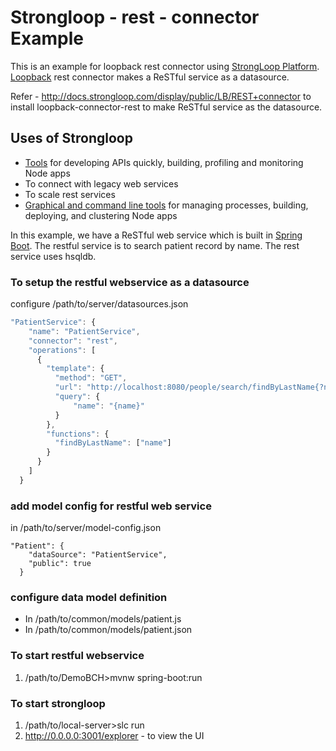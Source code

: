 # Strongloop - rest - connector Example


This is an example for loopback rest connector using [StrongLoop Platform](https://strongloop.com/get-started/). [Loopback](http://loopback.io/getting-started/) rest connector makes a ReSTful service as a datasource.



Refer - http://docs.strongloop.com/display/public/LB/REST+connector to install loopback-connector-rest to make ReSTful service as the datasource. 



## Uses of Strongloop

* [Tools](https://strongloop.com/node-js/arc/) for developing APIs quickly, building, profiling and monitoring Node apps
* To connect with legacy web services
* To scale rest services
* [Graphical and command line tools](https://strongloop.com/node-js/build-deploy-and-scale/) for managing processes, building, deploying, and clustering Node apps



In this example, we have a ReSTful web service which is built in [Spring Boot](https://spring.io/guides/gs/accessing-data-rest/). The restful service is to search patient record by name. The rest service uses hsqldb.


### To setup the restful webservice as a datasource

configure /path/to/server/datasources.json

```javascript
"PatientService": {
    "name": "PatientService",
    "connector": "rest",
    "operations": [
      {
        "template": {
          "method": "GET",
          "url": "http://localhost:8080/people/search/findByLastName{?name}",
          "query": {
              "name": "{name}"
          }
        },
        "functions": {
          "findByLastName": ["name"]  
        }
      }
    ]
  }
```



### add model config for restful web service

in /path/to/server/model-config.json

```
"Patient": {
    "dataSource": "PatientService",
    "public": true
  }
```  



### configure data model definition

* In /path/to/common/models/patient.js
* In /path/to/common/models/patient.json



### To start restful webservice
1. /path/to/DemoBCH>mvnw spring-boot:run

### To start strongloop
1. /path/to/local-server>slc run
2. http://0.0.0.0:3001/explorer - to view the UI

